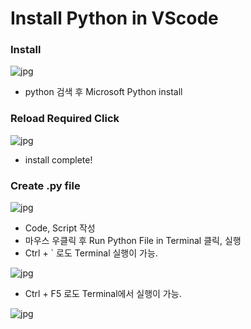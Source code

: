 # Install Python in VScode

### Install

![jpg](https://www.codingfactory.net/wp-content/uploads/vscode-python-01.png)

- python 검색 후 Microsoft Python install

### Reload Required Click

![jpg](https://www.codingfactory.net/wp-content/uploads/vscode-python-02.png)

- install complete!

### Create .py file

![jpg](https://www.codingfactory.net/wp-content/uploads/vscode-python-04.png)

- Code, Script 작성
- 마우스 우클릭 후 Run Python File in Terminal 클릭, 실행
- Ctrl + ` 로도 Terminal 실행이 가능.

![jpg](https://www.codingfactory.net/wp-content/uploads/vscode-python-06.png)

- Ctrl + F5 로도 Terminal에서 실행이 가능.

![jpg](https://www.codingfactory.net/wp-content/uploads/vscode-python-07.png)